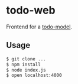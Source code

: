 
# todo-web

Frontend for a [todo-model](https://github.com/juliangruber/todo-model).

## Usage

```bash
$ git clone ...
$ npm install
$ node index.js
$ open localhost:4000
```

